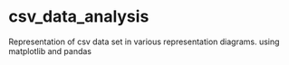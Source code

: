 # csv_data_analysis
Representation of csv data set in various representation diagrams.
using matplotlib and pandas
